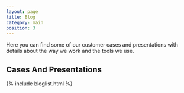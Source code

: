 ```yaml
---
layout: page
title: Blog
category: main
position: 3
---
```


Here you can find some of our customer cases and presentations with details about the way we work and the tools we use.

## Cases And Presentations
{% include bloglist.html %}

